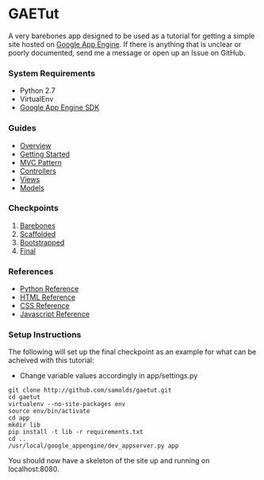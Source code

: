 # GAETut
A very barebones app designed to be used as a tutorial for getting a simple site
hosted on [Google App Engine](http://cloud.google.com/appengine/docs/python). If
there is anything that is unclear or poorly documented, send me a message or
open up an Issue on GitHub.


### System Requirements
* Python 2.7
* VirtualEnv
* [Google App Engine SDK](http://developers.google.com/appengine/downloads)


### Guides
* [Overview](guide/overview.md)
* [Getting Started](guide/getting_started.md)
* [MVC Pattern](guide/mvc.md)
* [Controllers](guide/controllers.md)
* [Views](guide/views.md)
* [Models](guide/models.md)


### Checkpoints
1. [Barebones](checkpoints/barebone)
2. [Scaffolded](checkpoints/scaffolded)
3. [Bootstrapped](checkpoints/bootstrapped)
4. [Final](checkpoints/final)


### References
* [Python Reference](guide/python_ref.md)
* [HTML Reference](guide/html_ref.md)
* [CSS Reference](guide/css_ref.md)
* [Javascript Reference](guide/js_ref.md)


### Setup Instructions
The following will set up the final checkpoint as an example for what can be
acheived with this tutorial:

* Change variable values accordingly in app/settings.py

```
git clone http://github.com/samolds/gaetut.git
cd gaetut
virtualenv --no-site-packages env
source env/bin/activate
cd app
mkdir lib
pip install -t lib -r requirements.txt
cd ..
/usr/local/google_appengine/dev_appserver.py app
```

You should now have a skeleton of the site up and running on localhost:8080.


